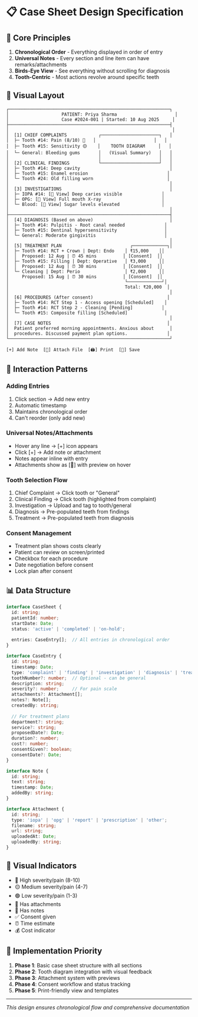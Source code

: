 # 📋 Case Sheet Design Specification

## 🎯 Core Principles
1. **Chronological Order** - Everything displayed in order of entry
2. **Universal Notes** - Every section and line item can have remarks/attachments
3. **Birds-Eye View** - See everything without scrolling for diagnosis
4. **Tooth-Centric** - Most actions revolve around specific teeth

## 📐 Visual Layout

```
┌─────────────────────────────────────────────────────────────┐
│                    PATIENT: Priya Sharma                      │
│                    Case #2024-001 | Started: 10 Aug 2025     │
├─────────────────────────────────────────────────────────────┤
│                                                              │
│  [1] CHIEF COMPLAINTS            ┌──────────────────────┐   │
│  ├─ Tooth #14: Pain (8/10) 🔴   │                      │   │
│  ├─ Tooth #15: Sensitivity 🟡    │    TOOTH DIAGRAM     │   │
│  └─ General: Bleeding gums       │   (Visual Summary)   │   │
│                                  │                      │   │
│  [2] CLINICAL FINDINGS           └──────────────────────┘   │
│  ├─ Tooth #14: Deep cavity                                  │
│  ├─ Tooth #15: Enamel erosion                              │
│  └─ Tooth #24: Old filling worn                            │
│                                                             │
│  [3] INVESTIGATIONS                                         │
│  ├─ IOPA #14: [📎 View] Deep caries visible               │
│  ├─ OPG: [📎 View] Full mouth X-ray                       │
│  └─ Blood: [📎 View] Sugar levels elevated                │
│                                                             │
├─────────────────────────────────────────────────────────────┤
│  [4] DIAGNOSIS (Based on above)                             │
│  ├─ Tooth #14: Pulpitis - Root canal needed               │
│  ├─ Tooth #15: Dentinal hypersensitivity                  │
│  └─ General: Moderate gingivitis                          │
│                                                             │
│  [5] TREATMENT PLAN                          ┌─────────────┐│
│  ├─ Tooth #14: RCT + Crown | Dept: Endo    │ ₹15,000    ││
│  │  Proposed: 12 Aug | ⏰ 45 mins          │ [Consent]  ││
│  ├─ Tooth #15: Filling | Dept: Operative   │ ₹3,000     ││
│  │  Proposed: 12 Aug | ⏰ 30 mins          │ [Consent]  ││
│  └─ Cleaning | Dept: Perio                 │ ₹2,000     ││
│     Proposed: 15 Aug | ⏰ 30 mins          │ [Consent]  ││
│                                            └─────────────┘│
│                                            Total: ₹20,000  │
│                                                             │
│  [6] PROCEDURES (After consent)                            │
│  ├─ Tooth #14: RCT Step 1 - Access opening [Scheduled]    │
│  ├─ Tooth #14: RCT Step 2 - Cleaning [Pending]           │
│  └─ Tooth #15: Composite filling [Scheduled]              │
│                                                             │
│  [7] CASE NOTES                                            │
│  Patient preferred morning appointments. Anxious about      │
│  procedures. Discussed payment plan options.               │
└─────────────────────────────────────────────────────────────┘

[+] Add Note  [📎] Attach File  [🖨️] Print  [💾] Save
```

## 🔄 Interaction Patterns

### Adding Entries
1. Click section → Add new entry
2. Automatic timestamp
3. Maintains chronological order
4. Can't reorder (only add new)

### Universal Notes/Attachments
- Hover any line → [+] icon appears
- Click [+] → Add note or attachment
- Notes appear inline with entry
- Attachments show as [📎] with preview on hover

### Tooth Selection Flow
1. Chief Complaint → Click tooth or "General"
2. Clinical Finding → Click tooth (highlighted from complaint)
3. Investigation → Upload and tag to tooth/general
4. Diagnosis → Pre-populated teeth from findings
5. Treatment → Pre-populated teeth from diagnosis

### Consent Management
- Treatment plan shows costs clearly
- Patient can review on screen/printed
- Checkbox for each procedure
- Date negotiation before consent
- Lock plan after consent

## 📊 Data Structure

```typescript
interface CaseSheet {
  id: string;
  patientId: number;
  startDate: Date;
  status: 'active' | 'completed' | 'on-hold';
  
  entries: CaseEntry[];  // All entries in chronological order
}

interface CaseEntry {
  id: string;
  timestamp: Date;
  type: 'complaint' | 'finding' | 'investigation' | 'diagnosis' | 'treatment-plan' | 'procedure' | 'note';
  toothNumber?: number;  // Optional - can be general
  description: string;
  severity?: number;     // For pain scale
  attachments?: Attachment[];
  notes?: Note[];
  createdBy: string;
  
  // For treatment plans
  department?: string;
  service?: string;
  proposedDate?: Date;
  duration?: number;
  cost?: number;
  consentGiven?: boolean;
  consentDate?: Date;
}

interface Note {
  id: string;
  text: string;
  timestamp: Date;
  addedBy: string;
}

interface Attachment {
  id: string;
  type: 'iopa' | 'opg' | 'report' | 'prescription' | 'other';
  filename: string;
  url: string;
  uploadedAt: Date;
  uploadedBy: string;
}
```

## 🎨 Visual Indicators

- 🔴 High severity/pain (8-10)
- 🟡 Medium severity/pain (4-7)  
- 🟢 Low severity/pain (1-3)
- 📎 Has attachments
- 💬 Has notes
- ✅ Consent given
- ⏰ Time estimate
- 💰 Cost indicator

## 🚀 Implementation Priority

1. **Phase 1**: Basic case sheet structure with all sections
2. **Phase 2**: Tooth diagram integration with visual feedback
3. **Phase 3**: Attachment system with previews
4. **Phase 4**: Consent workflow and status tracking
5. **Phase 5**: Print-friendly view and templates

---
*This design ensures chronological flow and comprehensive documentation*
